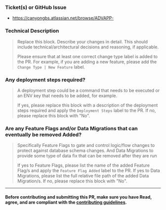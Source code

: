 ### Ticket(s) or GitHub Issue

- https://canyongbs.atlassian.net/browse/ADVAPP-

### Technical Description

> Replace this block. Describe your changes in detail. This should include technical/architectural decisions and reasoning, if applicable.
>
> Please ensure that at least one correct change type label is added to the PR. For example, if you are adding a new feature, please add the `Change Type | New Feature` label.

### Any deployment steps required?

> A deployment step could be a command that needs to be executed or an ENV key that needs to be added, for example.
>
> If yes, please replace this block with a description of the deployment steps required and apply the `Deployment Steps` label to the PR.
> If no, please replace this block with "No".

### Are any Feature Flags and/or Data Migrations that can eventually be removed Added?

> Specifically Feature Flags to gate and control logic/flow changes to protect against database schema changes. And Data Migrations to provide some type of data fix that can be removed after they are run
>
> If yes to Feature Flags, please list the name of the added Feature Flag/s and apply the `Feature Flag Added` label to the PR.
> If yes to Data Migrations, please list the full relative file path of the added Data Migration/s.
> If no, please replace this block with "No".

_______________________________________________

#### Before contributing and submitting this PR, make sure you have Read, agree, and are compliant with the [contributing guidelines](https://github.com/canyongbs/advisingapp/blob/main/README.md#contributing).
